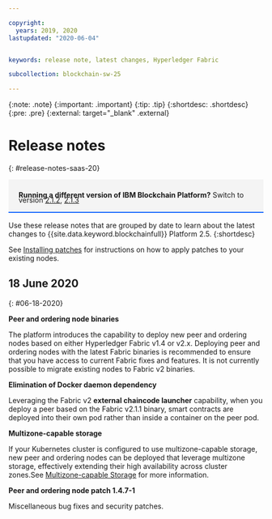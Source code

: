 ```yaml
---

copyright:
  years: 2019, 2020
lastupdated: "2020-06-04"


keywords: release note, latest changes, Hyperledger Fabric

subcollection: blockchain-sw-25

---
```


{:note: .note}
{:important: .important}
{:tip: .tip}
{:shortdesc: .shortdesc}
{:pre: .pre}
{:external: target="_blank" .external}

# Release notes
{: #release-notes-saas-20}

<div style="background-color: #f4f4f4; padding-left: 20px; border-bottom: 2px solid #0f62fe; padding-top: 12px; padding-bottom: 4px; margin-bottom: 16px;">
  <p style="line-height: 10px;">
    <strong>Running a different version of IBM Blockchain Platform?</strong> Switch to version
    <a href="https://cloud.ibm.com/docs/blockchain-sw?topic=blockchain-sw-release-notes-saas-20">2.1.2</a>,
    <a href="https://cloud.ibm.com/docs/blockchain-sw?topic=blockchain-sw-213-release-notes-saas-20">2.1.3</a>
    </p>
</div>


Use these release notes that are grouped by date to learn about the latest changes to {{site.data.keyword.blockchainfull}} Platform 2.5.
{:shortdesc}

See [Installing patches](/docs/blockchain-sw-25?topic=blockchain-sw-25-console-icp-manage#ibp-console-manage-patch) for instructions on how to apply patches to your existing nodes.

## 18 June 2020
{: #06-18-2020}

**Peer and ordering node binaries**

The platform introduces the capability to deploy new peer and ordering nodes based on either Hyperledger Fabric v1.4 or v2.x. Deploying peer and ordering nodes with the latest Fabric binaries is recommended to ensure that you have access to current Fabric fixes and features. It is not currently possible to migrate existing nodes to Fabric v2 binaries.

**Elimination of Docker daemon dependency**

Leveraging the Fabric v2 **external chaincode launcher** capability, when you deploy a peer based on the Fabric v2.1.1 binary, smart contracts are deployed into their own pod rather than inside a container on the peer pod.

**Multizone-capable storage**

If your Kubernetes cluster is configured to use multizone-capable storage, new peer and ordering nodes can be deployed that leverage multizone storage, effectively extending their high availability across cluster zones.See [Multizone-capable Storage](/docs/blockchain-sw-25?topic=blockchain-sw-25-ibp-console-ha##ibp-console-ha-multi-zone-storage) for more information.

**Peer and ordering node patch 1.4.7-1**

Miscellaneous bug fixes and security patches.

